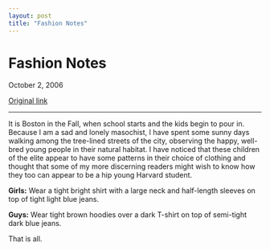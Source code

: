 ```yaml
---
layout: post
title: "Fashion Notes"
---
```

Fashion Notes
=============

October 2, 2006

[Original link](http://www.aaronsw.com/weblog/fashionnotes)

* * * * *

It is Boston in the Fall, when school starts and the kids begin to pour
in. Because I am a sad and lonely masochist, I have spent some sunny
days walking among the tree-lined streets of the city, observing the
happy, well-bred young people in their natural habitat. I have noticed
that these children of the elite appear to have some patterns in their
choice of clothing and thought that some of my more discerning readers
might wish to know how they too can appear to be a hip young Harvard
student.

**Girls:** Wear a tight bright shirt with a large neck and half-length
sleeves on top of tight light blue jeans.

**Guys:** Wear tight brown hoodies over a dark T-shirt on top of
semi-tight dark blue jeans.

That is all.
